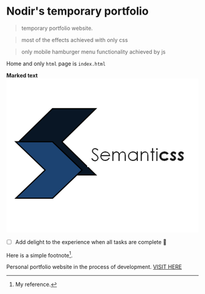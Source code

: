 # Nodir's temporary portfolio
> temporary portfolio website.

> most of the effects achieved with only css 

> only mobile hamburger menu functionality achieved by js 


Home and only ``` html ``` page is `index.html`


**Marked text**
![This is an image](https://github.com/Nodir-any/NodIr/blob/main/Semanticss_bluescale.png)
- [ ] Add delight to the experience when all tasks are complete :tada:

Here is a simple footnote[^1].
[^1]: My reference.

Personal portfolio website in the process of development. <a href="https://nodir-any.github.io/NodIr/">VISIT HERE</a>

